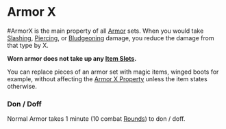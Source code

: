 # Armor X
#ArmorX is the main property of all [Armor](../../../Armor.md) sets.
	When you would take [Slashing](../../../../../Damage%20Types/Slashing.md), [Piercing](../../../../../Damage%20Types/Piercing.md), or [Bludgeoning](../../../../../Damage%20Types/Bludgeoning.md) damage, you reduce the damage from that type by X. 

**Worn armor does not take up any [Item Slots](../../../../../Player%20Characters/Derived%20Statistics/Item%20Slots.md).**

You can replace pieces of an armor set with magic items, winged boots for example, without affecting the [Armor X Property](Armor%20X%20Property.md) unless the item states otherwise.

### Don / Doff
Normal Armor takes 1 minute (10 combat [Rounds](../../../../../Game%20Procedures/Round.md)) to don / doff.